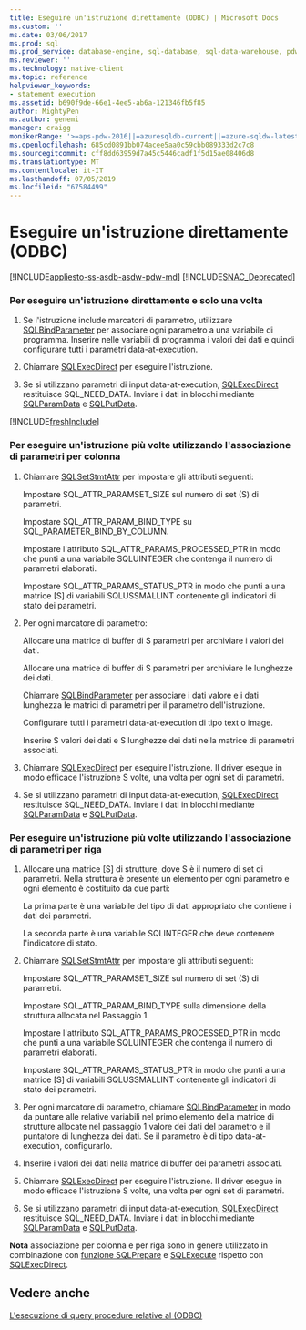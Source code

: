 ```yaml
---
title: Eseguire un'istruzione direttamente (ODBC) | Microsoft Docs
ms.custom: ''
ms.date: 03/06/2017
ms.prod: sql
ms.prod_service: database-engine, sql-database, sql-data-warehouse, pdw
ms.reviewer: ''
ms.technology: native-client
ms.topic: reference
helpviewer_keywords:
- statement execution
ms.assetid: b690f9de-66e1-4ee5-ab6a-121346fb5f85
author: MightyPen
ms.author: genemi
manager: craigg
monikerRange: '>=aps-pdw-2016||=azuresqldb-current||=azure-sqldw-latest||>=sql-server-2016||=sqlallproducts-allversions||>=sql-server-linux-2017||=azuresqldb-mi-current'
ms.openlocfilehash: 685cd0891bb074acee5aa0c59cbb089333d2c7c8
ms.sourcegitcommit: cff8dd63959d7a45c5446cadf1f5d15ae08406d8
ms.translationtype: MT
ms.contentlocale: it-IT
ms.lasthandoff: 07/05/2019
ms.locfileid: "67584499"
---
```

# <a name="execute-a-statement-directly-odbc"></a>Eseguire un'istruzione direttamente (ODBC)
[!INCLUDE[appliesto-ss-asdb-asdw-pdw-md](../../../includes/appliesto-ss-asdb-asdw-pdw-md.md)]
[!INCLUDE[SNAC_Deprecated](../../../includes/snac-deprecated.md)]

    
### <a name="to-execute-a-statement-directly-and-one-time-only"></a>Per eseguire un'istruzione direttamente e solo una volta  
  
1.  Se l'istruzione include marcatori di parametro, utilizzare [SQLBindParameter](../../../relational-databases/native-client-odbc-api/sqlbindparameter.md) per associare ogni parametro a una variabile di programma. Inserire nelle variabili di programma i valori dei dati e quindi configurare tutti i parametri data-at-execution.  
  
2.  Chiamare [SQLExecDirect](https://go.microsoft.com/fwlink/?LinkId=58399) per eseguire l'istruzione.  
  
3.  Se si utilizzano parametri di input data-at-execution, [SQLExecDirect](https://go.microsoft.com/fwlink/?LinkId=58399) restituisce SQL_NEED_DATA. Inviare i dati in blocchi mediante [SQLParamData](https://go.microsoft.com/fwlink/?LinkId=58405) e [SQLPutData](../../../relational-databases/native-client-odbc-api/sqlputdata.md).  

[!INCLUDE[freshInclude](../../../includes/paragraph-content/fresh-note-steps-feedback.md)]

### <a name="to-execute-a-statement-multiple-times-by-using-column-wise-parameter-binding"></a>Per eseguire un'istruzione più volte utilizzando l'associazione di parametri per colonna  
  
1.  Chiamare [SQLSetStmtAttr](../../../relational-databases/native-client-odbc-api/sqlsetstmtattr.md) per impostare gli attributi seguenti:  
  
     Impostare SQL_ATTR_PARAMSET_SIZE sul numero di set (S) di parametri.  
  
     Impostare SQL_ATTR_PARAM_BIND_TYPE su SQL_PARAMETER_BIND_BY_COLUMN.  
  
     Impostare l'attributo SQL_ATTR_PARAMS_PROCESSED_PTR in modo che punti a una variabile SQLUINTEGER che contenga il numero di parametri elaborati.  
  
     Impostare SQL_ATTR_PARAMS_STATUS_PTR in modo che punti a una matrice [S] di variabili SQLUSSMALLINT contenente gli indicatori di stato dei parametri.  
  
2.  Per ogni marcatore di parametro:  
  
     Allocare una matrice di buffer di S parametri per archiviare i valori dei dati.  
  
     Allocare una matrice di buffer di S parametri per archiviare le lunghezze dei dati.  
  
     Chiamare [SQLBindParameter](../../../relational-databases/native-client-odbc-api/sqlbindparameter.md) per associare i dati valore e i dati lunghezza le matrici di parametri per il parametro dell'istruzione.  
  
     Configurare tutti i parametri data-at-execution di tipo text o image.  
  
     Inserire S valori dei dati e S lunghezze dei dati nella matrice di parametri associati.  
  
3.  Chiamare [SQLExecDirect](https://go.microsoft.com/fwlink/?LinkId=58399) per eseguire l'istruzione. Il driver esegue in modo efficace l'istruzione S volte, una volta per ogni set di parametri.  
  
4.  Se si utilizzano parametri di input data-at-execution, [SQLExecDirect](https://go.microsoft.com/fwlink/?LinkId=58399) restituisce SQL_NEED_DATA. Inviare i dati in blocchi mediante [SQLParamData](https://go.microsoft.com/fwlink/?LinkId=58405) e [SQLPutData](../../../relational-databases/native-client-odbc-api/sqlputdata.md).  
  
### <a name="to-execute-a-statement-multiple-times-by-using-row-wise-parameter-binding"></a>Per eseguire un'istruzione più volte utilizzando l'associazione di parametri per riga  
  
1.  Allocare una matrice [S] di strutture, dove S è il numero di set di parametri. Nella struttura è presente un elemento per ogni parametro e ogni elemento è costituito da due parti:  
  
     La prima parte è una variabile del tipo di dati appropriato che contiene i dati dei parametri.  
  
     La seconda parte è una variabile SQLINTEGER che deve contenere l'indicatore di stato.  
  
2.  Chiamare [SQLSetStmtAttr](../../../relational-databases/native-client-odbc-api/sqlsetstmtattr.md) per impostare gli attributi seguenti:  
  
     Impostare SQL_ATTR_PARAMSET_SIZE sul numero di set (S) di parametri.  
  
     Impostare SQL_ATTR_PARAM_BIND_TYPE sulla dimensione della struttura allocata nel Passaggio 1.  
  
     Impostare l'attributo SQL_ATTR_PARAMS_PROCESSED_PTR in modo che punti a una variabile SQLUINTEGER che contenga il numero di parametri elaborati.  
  
     Impostare SQL_ATTR_PARAMS_STATUS_PTR in modo che punti a una matrice [S] di variabili SQLUSSMALLINT contenente gli indicatori di stato dei parametri.  
  
3.  Per ogni marcatore di parametro, chiamare [SQLBindParameter](../../../relational-databases/native-client-odbc-api/sqlbindparameter.md) in modo da puntare alle relative variabili nel primo elemento della matrice di strutture allocate nel passaggio 1 valore dei dati del parametro e il puntatore di lunghezza dei dati. Se il parametro è di tipo data-at-execution, configurarlo.  
  
4.  Inserire i valori dei dati nella matrice di buffer dei parametri associati.  
  
5.  Chiamare [SQLExecDirect](https://go.microsoft.com/fwlink/?LinkId=58399) per eseguire l'istruzione. Il driver esegue in modo efficace l'istruzione S volte, una volta per ogni set di parametri.  
  
6.  Se si utilizzano parametri di input data-at-execution, [SQLExecDirect](https://go.microsoft.com/fwlink/?LinkId=58399) restituisce SQL_NEED_DATA. Inviare i dati in blocchi mediante [SQLParamData](https://go.microsoft.com/fwlink/?LinkId=58405) e [SQLPutData](../../../relational-databases/native-client-odbc-api/sqlputdata.md).  
  
 **Nota** associazione per colonna e per riga sono in genere utilizzato in combinazione con [funzione SQLPrepare](https://go.microsoft.com/fwlink/?LinkId=59360) e [SQLExecute](https://go.microsoft.com/fwlink/?LinkId=58400) rispetto con [SQLExecDirect](https://go.microsoft.com/fwlink/?LinkId=58399).  
  
## <a name="see-also"></a>Vedere anche  
 [L'esecuzione di query procedure relative al &#40;ODBC&#41;](../../../relational-databases/native-client-odbc-how-to/execute-queries/executing-queries-how-to-topics-odbc.md)  
  
  
